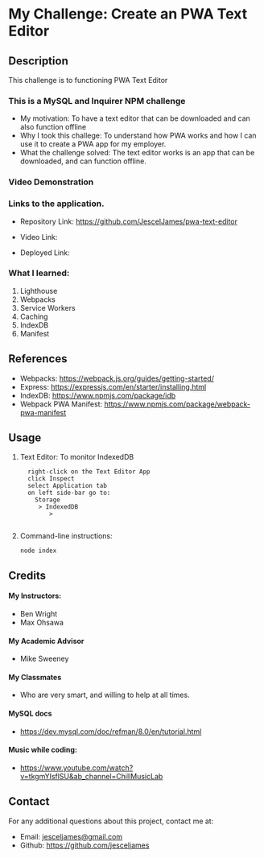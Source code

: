 # My Challenge: Create an PWA Text Editor

## Description

This challenge is to functioning PWA Text Editor

### This is a MySQL and Inquirer NPM challenge

- My motivation: To have a text editor that can be downloaded and can also function offline
- Why I took this challege: To understand how PWA works and how I can use it to create a PWA app for my employer.
- What the challenge solved: The text editor works is an app that can be downloaded, and can function offline.

### Video Demonstration

### Links to the application.

- Repository Link: https://github.com/JescelJames/pwa-text-editor

- Video Link:

- Deployed Link:

### What I learned:

1. Lighthouse
2. Webpacks
3. Service Workers
4. Caching
5. IndexDB
6. Manifest

## References

- Webpacks: https://webpack.js.org/guides/getting-started/
- Express: https://expressjs.com/en/starter/installing.html
- IndexDB: https://www.npmjs.com/package/idb
- Webpack PWA Manifest: https://www.npmjs.com/package/webpack-pwa-manifest

## Usage

1.  Text Editor: To monitor IndexedDB

    ```console
      right-click on the Text Editor App
      click Inspect
      select Application tab
      on left side-bar go to:
        Storage
         > IndexedDB
            >
      
    ```

2.  Command-line instructions:

        node index

## Credits

#### My Instructors:

- Ben Wright
- Max Ohsawa

#### My Academic Advisor

- Mike Sweeney

#### My Classmates

- Who are very smart, and willing to help at all times.

#### MySQL docs

- https://dev.mysql.com/doc/refman/8.0/en/tutorial.html

#### Music while coding:

- https://www.youtube.com/watch?v=tkgmYIsflSU&ab_channel=ChillMusicLab

## Contact

For any additional questions about this project, contact me at:

- Email: jesceljames@gmail.com
- Github: https://github.com/jesceljames
